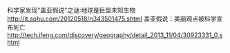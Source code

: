 科学家发现"盖亚假说"之谜:地球是巨型未知生物
http://it.sohu.com/20120518/n343501475.shtml
盖亚假说：美丽观点被科学宣布死亡
http://tech.ifeng.com/discovery/geography/detail_2013_11/04/30923331_0.shtml
